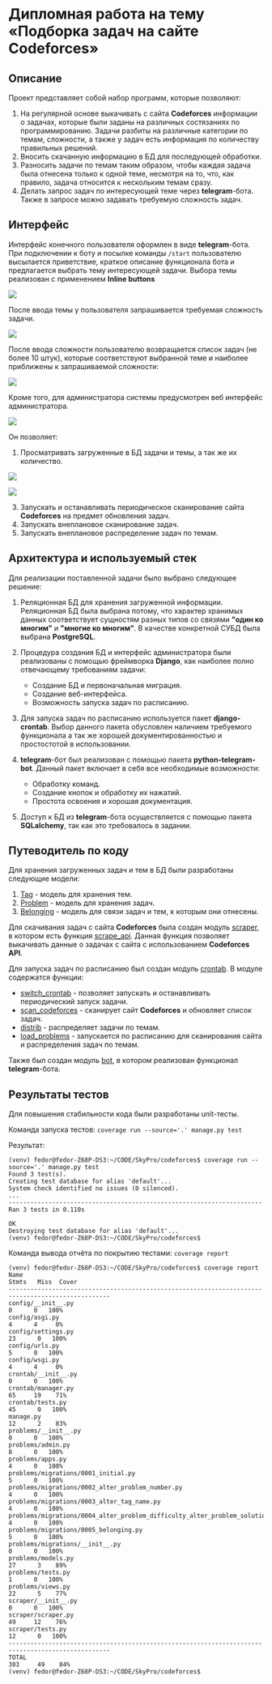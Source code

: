 

# Дипломная работа на тему «Подборка задач на сайте Codeforces»

## Описание

Проект представляет собой набор программ, которые позволяют:
1. На регулярной основе выкачивать с сайта **Codeforces** информации о задачах, которые
   были заданы на различных состязаниях по программированию. Задачи разбиты на различные
   категории по темам, сложности, а также у задач есть информация по количеству правильных решений.
1. Вносить скачанную информацию в БД для последующей обработки.
1. Разносить задачи по темам таким образом, чтобы каждая задача была отнесена только к одной
   теме, несмотря на то, что, как правило, задача относится к нескольким темам сразу.
1. Делать запрос задач по интересующей теме через **telegram**-бота. Также в запросе
   можно задавать требуемую сложность задач.

## Интерфейс

Интерфейс конечного пользователя оформлен в виде **telegram**-бота.
При подключении к боту и посылке команды `/start` пользователю высылается приветствие,
краткое описание функционала бота и предлагается выбрать тему интересующей задачи.
Выбора темы реализован с применением **Inline buttons**

![](pics/PIC001.png)

После ввода темы у пользователя запрашивается требуемая сложность задачи.

![](pics/PIC002.png)

После ввода сложности пользователю возвращается список задач (не более 10 штук),
которые соответствуют выбранной теме и наиболее приближены к запрашиваемой сложности:

![](pics/PIC003.png)

Кроме того, для администратора системы предусмотрен веб интерфейс администратора.

![](pics/PIC004.png)

Он позволяет:
1. Просматривать загруженные в БД задачи и темы, а так же их количество.

![](pics/PIC005.png)

![](pics/PIC006.png)
   
3. Запускать и останавливать периодическое сканирование сайта **Codeforces** на предмет обновления задач.
4. Запускать внеплановое сканирование задач.
5. Запускать внеплановое распределение задач по темам.

## Архитектура и используемый стек

Для реализации поставленной задачи было выбрано следующее решение:
1. Реляционная БД для хранения загруженной информации. Реляционная БД была выбрана потому,
   что характер хранимых данных соответствует сущностям разных типов со связями **"один ко многим"**
   и **"многие ко многим"**. В качестве конкретной СУБД была выбрана **PostgreSQL**.
2. Процедура создания БД и интерфейс администратора были реализованы с помощью фреймворка **Django**,
   как наиболее полно отвечающему требованиям задачи:
   - Создание БД и первоначальная миграция.
   - Создание веб-интерфейса.
   - Возможность запуска задач по расписанию.
  
1. Для запуска задач по расписанию используется пакет **django-crontab**.
   Выбор данного пакета обусловлен наличием требуемого функционала а так же хорошей
   документированностью и простостотой в использовании.

3. **telegram**-бот был реализован с помощью пакета **python-telegram-bot**.
   Данный пакет включает в себя все необходимые возможности:
   - Обработку команд.
   - Создание кнопок и обработку их нажатий.
   - Простота освоения и хорошая документация.
  
4. Доступ к БД из **telegram**-бота осуществляется с помощью пакета **SQLalchemy**,
   так как это требовалось в задании.

## Путеводитель по коду

Для хранения загруженных задач и тем в БД были разработаны следующие модели:

1. [Tag](https://github.com/fedor-metsger/codeforces/blob/b3ad149efed885f5cae6c8dad59caa72636987b9/problems/models.py#L6C7-L6C10) - модель для хранения тем.
2. [Problem](https://github.com/fedor-metsger/codeforces/blob/b3ad149efed885f5cae6c8dad59caa72636987b9/problems/models.py#L18) - модель для хранения задач.
3. [Belonging](https://github.com/fedor-metsger/codeforces/blob/b3ad149efed885f5cae6c8dad59caa72636987b9/problems/models.py#L34) - модель для связи задач и тем, к которым они отнесены.

Для скачивания задач с сайта **Codeforces** была создан модуль [scraper](https://github.com/fedor-metsger/codeforces/tree/main/scraper),
в котором есть функция [scrape_api](https://github.com/fedor-metsger/codeforces/blob/b3ad149efed885f5cae6c8dad59caa72636987b9/scraper/scraper.py#L93).
Данная функция позволяет выкачивать данные о задачах с сайта с использованием **Codeforces API**.

Для запуска задач по расписанию был создан модуль [crontab](https://github.com/fedor-metsger/codeforces/tree/main/crontab).
В модуле содержатся функции:
- [switch_crontab](https://github.com/fedor-metsger/codeforces/blob/b3ad149efed885f5cae6c8dad59caa72636987b9/crontab/manager.py#L15) -
позволяет запускать и останавливать периодический запуск задачи.
- [scan_codeforces](https://github.com/fedor-metsger/codeforces/blob/b3ad149efed885f5cae6c8dad59caa72636987b9/crontab/manager.py#L51) -
сканирует сайт **Codeforces** и обновляет список задач.
- [distrib](https://github.com/fedor-metsger/codeforces/blob/b3ad149efed885f5cae6c8dad59caa72636987b9/crontab/manager.py#L58) -
распределяет задачи по темам.
- [load_problems](https://github.com/fedor-metsger/codeforces/blob/b3ad149efed885f5cae6c8dad59caa72636987b9/crontab/manager.py#L93) -
запускается по расписанию для сканирования сайта и распределения задач по темам.

Также был создан модуль [bot](https://github.com/fedor-metsger/codeforces/tree/main/bot),
в котором реализован функционал **telegram**-бота.

## Результаты тестов

Для повышения стабильности кода были разработаны unit-тесты.

Команда запуска тестов: `coverage run --source='.' manage.py test`

Результат:
```
(venv) fedor@fedor-Z68P-DS3:~/CODE/SkyPro/codeforces$ coverage run --source='.' manage.py test
Found 3 test(s).
Creating test database for alias 'default'...
System check identified no issues (0 silenced).
...
----------------------------------------------------------------------
Ran 3 tests in 0.110s

OK
Destroying test database for alias 'default'...
(venv) fedor@fedor-Z68P-DS3:~/CODE/SkyPro/codeforces$
```

Команда вывода отчёта по покрытию тестами: `coverage report`
```
(venv) fedor@fedor-Z68P-DS3:~/CODE/SkyPro/codeforces$ coverage report
Name                                                                           Stmts   Miss  Cover
--------------------------------------------------------------------------------------------------
config/__init__.py                                                                 0      0   100%
config/asgi.py                                                                     4      4     0%
config/settings.py                                                                23      0   100%
config/urls.py                                                                     5      0   100%
config/wsgi.py                                                                     4      4     0%
crontab/__init__.py                                                                0      0   100%
crontab/manager.py                                                                65     19    71%
crontab/tests.py                                                                  45      0   100%
manage.py                                                                         12      2    83%
problems/__init__.py                                                               0      0   100%
problems/admin.py                                                                  8      0   100%
problems/apps.py                                                                   4      0   100%
problems/migrations/0001_initial.py                                                5      0   100%
problems/migrations/0002_alter_problem_number.py                                   4      0   100%
problems/migrations/0003_alter_tag_name.py                                         4      0   100%
problems/migrations/0004_alter_problem_difficulty_alter_problem_solutions.py       4      0   100%
problems/migrations/0005_belonging.py                                              5      0   100%
problems/migrations/__init__.py                                                    0      0   100%
problems/models.py                                                                27      3    89%
problems/tests.py                                                                  1      0   100%
problems/views.py                                                                 22      5    77%
scraper/__init__.py                                                                0      0   100%
scraper/scraper.py                                                                49     12    76%
scraper/tests.py                                                                  12      0   100%
--------------------------------------------------------------------------------------------------
TOTAL                                                                            303     49    84%
(venv) fedor@fedor-Z68P-DS3:~/CODE/SkyPro/codeforces$
```
